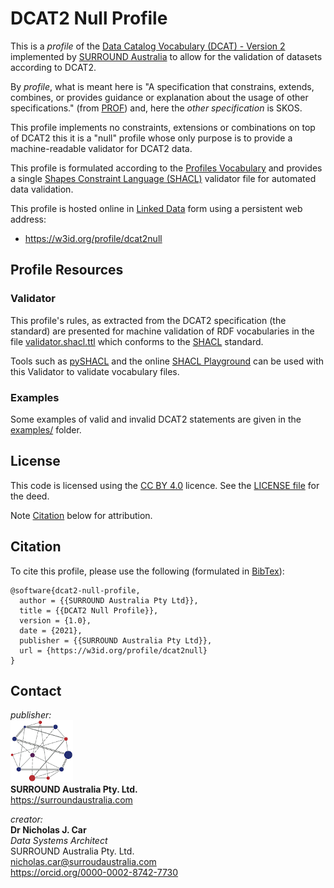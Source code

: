 # DCAT2 Null Profile
This is a *profile* of the [Data Catalog Vocabulary (DCAT) - Version 2](https://www.w3.org/TR/vocab-dcat/) implemented by [SURROUND Australia](https://surroundaustralia.com) to allow for the validation of datasets according to DCAT2.

By *profile*, what is meant here is "A specification that constrains, extends, combines, or provides guidance or explanation about the usage of other specifications." (from [PROF](https://www.w3.org/TR/dx-prof/#definitions)) and, here the *other specification* is SKOS.

This profile implements no constraints, extensions or combinations on top of DCAT2 this it is a "null" profile whose only purpose is to provide a machine-readable validator for DCAT2 data.

This profile is formulated according to the [Profiles Vocabulary](https://www.w3.org/TR/dx-prof/) and provides a single [Shapes Constraint Language (SHACL)](https://www.w3.org/TR/shacl/) validator file for automated data validation.

This profile is hosted online in [Linked Data](https://www.w3.org/standards/semanticweb/data) form using a persistent web address:

* <https://w3id.org/profile/dcat2null>


## Profile Resources

### Validator
This profile's rules, as extracted from the DCAT2 specification (the standard) are presented for machine validation of RDF vocabularies in the file [validator.shacl.ttl](validator.shacl.ttl) which conforms to the [SHACL](https://www.w3.org/TR/shacl/) standard.

Tools such as [pySHACL](https://github.com/RDFLib/pySHACL) and the online [SHACL Playground](https://shacl.org/playground/) can be used with this Validator to validate vocabulary files.

### Examples
Some examples of valid and invalid DCAT2 statements are given in the [examples/](examples/) folder.


## License  
This code is licensed using the [CC BY 4.0](https://creativecommons.org/licenses/by/4.0/) licence. See the [LICENSE file](LICENSE) for the deed. 

Note [Citation](#citation) below for attribution.


## Citation
To cite this profile, please use the following (formulated in [BibTex](http://www.bibtex.org/)):

```
@software{dcat2-null-profile,
  author = {{SURROUND Australia Pty Ltd}},
  title = {{DCAT2 Null Profile}},
  version = {1.0},
  date = {2021},
  publisher = {{SURROUND Australia Pty Ltd}},
  url = {https://w3id.org/profile/dcat2null}
}
``` 


## Contact
*publisher:*  
![](style/SURROUND-logo-100.png)  
**SURROUND Australia Pty. Ltd.**  
<https://surroundaustralia.com>  

*creator:*  
**Dr Nicholas J. Car**  
*Data Systems Architect*  
SURROUND Australia Pty. Ltd.  
<nicholas.car@surroudaustralia.com>  
<https://orcid.org/0000-0002-8742-7730>